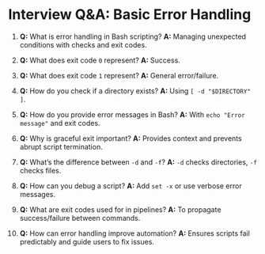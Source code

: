 # Interview Q&A: Basic Error Handling

1. **Q:** What is error handling in Bash scripting?
   **A:** Managing unexpected conditions with checks and exit codes.

2. **Q:** What does exit code `0` represent?
   **A:** Success.

3. **Q:** What does exit code `1` represent?
   **A:** General error/failure.

4. **Q:** How do you check if a directory exists?
   **A:** Using `[ -d "$DIRECTORY" ]`.

5. **Q:** How do you provide error messages in Bash?
   **A:** With `echo "Error message"` and exit codes.

6. **Q:** Why is graceful exit important?
   **A:** Provides context and prevents abrupt script termination.

7. **Q:** What’s the difference between `-d` and `-f`?
   **A:** `-d` checks directories, `-f` checks files.

8. **Q:** How can you debug a script?
   **A:** Add `set -x` or use verbose error messages.

9. **Q:** What are exit codes used for in pipelines?
   **A:** To propagate success/failure between commands.

10. **Q:** How can error handling improve automation?
   **A:** Ensures scripts fail predictably and guide users to fix issues.
